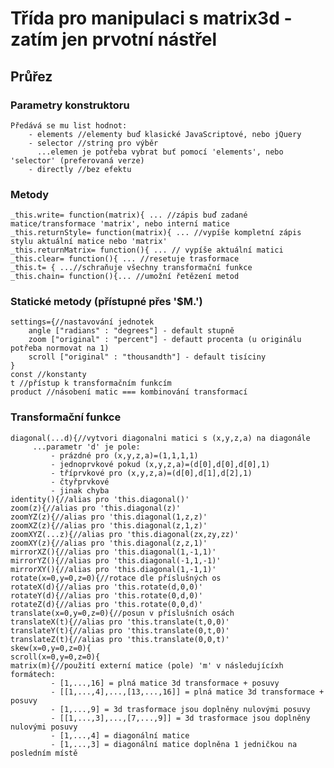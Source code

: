 # Třída pro manipulaci s matrix3d - zatím jen prvotní nástřel
## Průřez
### Parametry konstruktoru
    Předává se mu list hodnot:
        - elements //elementy buď klasické JavaScriptové, nebo jQuery
        - selector //string pro výběr
          ...elemen je potřeba vybrat buť pomocí 'elements', nebo 'selector' (preferovaná verze)
        - directly //bez efektu
### Metody

    _this.write= function(matrix){ ... //zápis buď zadané matice/transformace 'matrix', nebo interní matice
    _this.returnStyle= function(matrix){ ... //vypíše kompletní zápis stylu aktuální matice nebo 'matrix'
    _this.returnMatrix= function(){ ... // vypíše aktuální matici
    _this.clear= function(){ ... //resetuje trasformace
    _this.t= { ...//schraňuje všechny transformační funkce
    _this.chain= function(){... //umožní řetězení metod
### Statické metody (přístupné přes '$M.')

    settings={//nastavování jednotek
        angle ["radians" : "degrees"] - default stupně
        zoom ["original" : "percent"] - defautt procenta (u originálu potřeba normovat na 1)
        scroll ["original" : "thousandth"] - default tisíciny
    }
    const //konstanty
    t //přístup k transformačním funkcím
    product //násobení matic === kombinování transformací
### Transformační funkce

    diagonal(...d){//vytvori diagonalni matici s (x,y,z,a) na diagonále
         ...parametr 'd' je pole:
             - prázdné pro (x,y,z,a)=(1,1,1,1)
             - jednoprvkové pokud (x,y,z,a)=(d[0],d[0],d[0],1)
             - tříprvkové pro (x,y,z,a)=(d[0],d[1],d[2],1)
             - čtyřprvkové
             - jinak chyba
    identity(){//alias pro 'this.diagonal()'
    zoom(z){//alias pro 'this.diagonal(z)'
    zoomYZ(z){//alias pro 'this.diagonal(1,z,z)'
    zoomXZ(z){//alias pro 'this.diagonal(z,1,z)'
    zoomXYZ(...z){//alias pro 'this.diagonal(zx,zy,zz)'
    zoomXY(z){//alias pro 'this.diagonal(z,z,1)'
    mirrorXZ(){//alias pro 'this.diagonal(1,-1,1)'
    mirrorYZ(){//alias pro 'this.diagonal(-1,1,-1)'
    mirrorXY(){//alias pro 'this.diagonal(1,-1,1)'
    rotate(x=0,y=0,z=0){//rotace dle příslušných os
    rotateX(d){//alias pro 'this.rotate(d,0,0)'
    rotateY(d){//alias pro 'this.rotate(0,d,0)'
    rotateZ(d){//alias pro 'this.rotate(0,0,d)'
    translate(x=0,y=0,z=0){//posun v příslušních osách
    translateX(t){//alias pro 'this.translate(t,0,0)'
    translateY(t){//alias pro 'this.translate(0,t,0)'
    translateZ(t){//alias pro 'this.translate(0,0,t)'
    skew(x=0,y=0,z=0){
    scroll(x=0,y=0,z=0){
    matrix(m){//použití externí matice (pole) 'm' v následujícíxh formátech:
             - [1,...,16] = plná matice 3d transformace + posuvy
             - [[1,...,4],...,[13,...,16]] = plná matice 3d transformace + posuvy
             - [1,...,9] = 3d trasformace jsou doplněny nulovými posuvy
             - [[1,...,3],...,[7,...,9]] = 3d trasformace jsou doplněny nulovými posuvy
             - [1,...,4] = diagonální matice
             - [1,...,3] = diagonální matice doplněna 1 jedničkou na posledním místě
